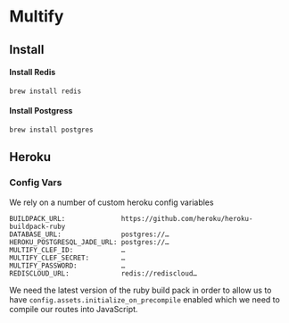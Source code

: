 # Multify



## Install

#### Install Redis

    brew install redis

#### Install Postgress

    brew install postgres



## Heroku

### Config Vars

We rely on a number of custom heroku config variables

    BUILDPACK_URL:              https://github.com/heroku/heroku-buildpack-ruby
    DATABASE_URL:               postgres://…
    HEROKU_POSTGRESQL_JADE_URL: postgres://…
    MULTIFY_CLEF_ID:            …
    MULTIFY_CLEF_SECRET:        …
    MULTIFY_PASSWORD:           …
    REDISCLOUD_URL:             redis://rediscloud…

We need the latest version of the ruby build pack in order to allow us to have `config.assets.initialize_on_precompile` enabled which we need to compile our routes into JavaScript.





